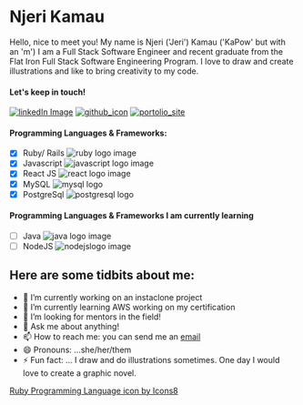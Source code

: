 # Njeri Kamau 
Hello, nice to meet you! My name is Njeri ('Jeri') Kamau ('KaPow' but with an 'm') I am a Full Stack Software Engineer and recent graduate from the 
Flat Iron Full Stack Software Engineering Program. I love to draw and create illustrations and like
to bring creativity to my code. 

#### Let's keep in touch!

[![linkedIn Image](https://img.icons8.com/ultraviolet/34/000000/linkedin-circled--v1.png)](https://www.linkedin.com/in/njerimk/ "my linkedIn profile") 
[![github_icon](https://img.icons8.com/nolan/34/github.png)](https://github.com/njerimk "my github")
[![portolio_site](https://img.icons8.com/dotty/36/000000/resume-website.png)](http://njerimk.surge.sh/ "my portfolio site")

#### Programming Languages & Frameworks:
- [x] Ruby/ Rails ![ruby logo image](https://img.icons8.com/ios/20/000000/ruby-programming-language.png) 
- [x] Javascript ![javascript logo image](https://img.icons8.com/wired/30/000000/javascript.png) 
- [x] React JS ![react logo image](https://img.icons8.com/wired/26/000000/react.png) 
- [x] MySQL ![mysql logo](https://img.icons8.com/ios-filled/26/000000/database-export.png) 
- [x] PostgreSql ![postgresql logo](https://img.icons8.com/ios-filled/26/000000/postgreesql.png) 

#### Programming Languages & Frameworks I am currently learning
- [ ] Java ![java logo image](https://img.icons8.com/ios/20/000000/java-eclipse.png)
- [ ] NodeJS ![nodejslogo image](https://img.icons8.com/windows/24/000000/node-js.png)

## Here are some tidbits about me:

- 🔭 I’m currently working on an instaclone project
- 🌱 I’m currently learning AWS working on my certification
- 🤔 I’m looking for mentors in the field!
- 💬 Ask me about anything!
- 📫 How to reach me: you can send me an [email](mailto:nmurugikamau@gmail.com)
- 😄 Pronouns: ...she/her/them
- ⚡ Fun fact: ... I draw and do illustrations sometimes. One day I would love to create a graphic novel.


<a href="https://icons8.com/icon/55506/ruby-programming-language">Ruby Programming Language icon by Icons8</a>
